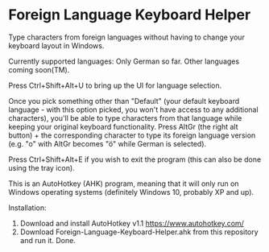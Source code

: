# Foreign Language Keyboard Helper
Type characters from foreign languages without having to change your keyboard layout in Windows.

Currently supported languages:
Only German so far. Other languages coming soon(TM).

Press Ctrl+Shift+Alt+U to bring up the UI for language selection.

Once you pick something other than "Default" (your default keyboard language - with this option picked, you won't have access to any additional characters), you'll be able to type characters from that language while keeping your original keyboard functionality. Press AltGr (the right alt button) + the corresponding character to type its foreign language version (e.g. "o" with AltGr becomes "ö" while German is selected).

Press Ctrl+Shift+Alt+E if you wish to exit the program (this can also be done using the tray icon).

This is an AutoHotkey (AHK) program, meaning that it will only run on Windows operating systems (definitely Windows 10, probably XP and up).

Installation:
1. Download and install AutoHotkey v1.1 https://www.autohotkey.com/
2. Download Foreign-Language-Keyboard-Helper.ahk from this repository and run it. Done.
